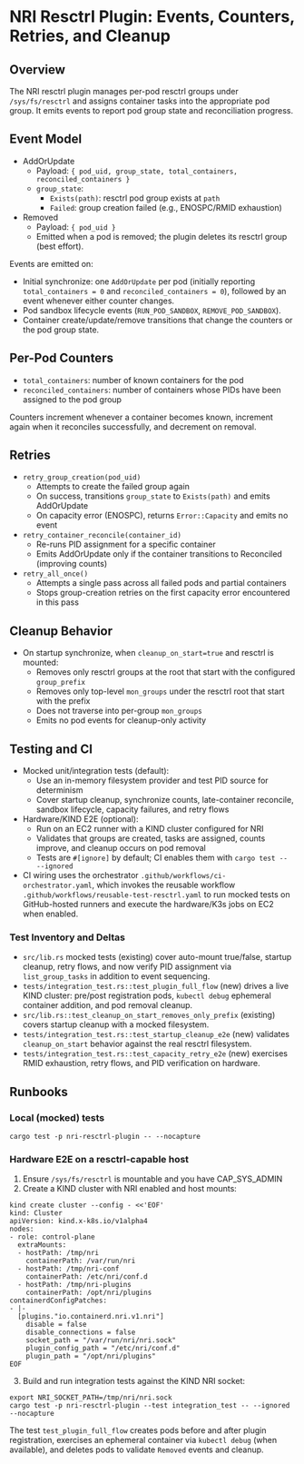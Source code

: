 # NRI Resctrl Plugin: Events, Counters, Retries, and Cleanup

## Overview

The NRI resctrl plugin manages per-pod resctrl groups under `/sys/fs/resctrl` and assigns container tasks into the appropriate pod group. It emits events to report pod group state and reconciliation progress.

## Event Model

- AddOrUpdate
  - Payload: `{ pod_uid, group_state, total_containers, reconciled_containers }`
  - `group_state`:
    - `Exists(path)`: resctrl pod group exists at `path`
    - `Failed`: group creation failed (e.g., ENOSPC/RMID exhaustion)
- Removed
  - Payload: `{ pod_uid }`
  - Emitted when a pod is removed; the plugin deletes its resctrl group (best effort).

Events are emitted on:
- Initial synchronize: one `AddOrUpdate` per pod (initially reporting `total_containers = 0` and `reconciled_containers = 0`), followed by an event whenever either counter changes.
- Pod sandbox lifecycle events (`RUN_POD_SANDBOX`, `REMOVE_POD_SANDBOX`).
- Container create/update/remove transitions that change the counters or the pod group state.

## Per-Pod Counters

- `total_containers`: number of known containers for the pod
- `reconciled_containers`: number of containers whose PIDs have been assigned to the pod group

Counters increment whenever a container becomes known, increment again when it reconciles successfully, and decrement on removal.

## Retries

- `retry_group_creation(pod_uid)`
  - Attempts to create the failed group again
  - On success, transitions `group_state` to `Exists(path)` and emits AddOrUpdate
  - On capacity error (ENOSPC), returns `Error::Capacity` and emits no event
- `retry_container_reconcile(container_id)`
  - Re-runs PID assignment for a specific container
  - Emits AddOrUpdate only if the container transitions to Reconciled (improving counts)
- `retry_all_once()`
  - Attempts a single pass across all failed pods and partial containers
  - Stops group-creation retries on the first capacity error encountered in this pass

## Cleanup Behavior

- On startup synchronize, when `cleanup_on_start=true` and resctrl is mounted:
  - Removes only resctrl groups at the root that start with the configured `group_prefix`
  - Removes only top-level `mon_groups` under the resctrl root that start with the prefix
  - Does not traverse into per-group `mon_groups`
  - Emits no pod events for cleanup-only activity

## Testing and CI

- Mocked unit/integration tests (default):
  - Use an in-memory filesystem provider and test PID source for determinism
  - Cover startup cleanup, synchronize counts, late-container reconcile, sandbox lifecycle, capacity failures, and retry flows
- Hardware/KIND E2E (optional):
  - Run on an EC2 runner with a KIND cluster configured for NRI
  - Validates that groups are created, tasks are assigned, counts improve, and cleanup occurs on pod removal
  - Tests are `#[ignore]` by default; CI enables them with `cargo test -- --ignored`
- CI wiring uses the orchestrator `.github/workflows/ci-orchestrator.yaml`, which invokes the reusable workflow `.github/workflows/reusable-test-resctrl.yaml` to run mocked tests on GitHub-hosted runners and execute the hardware/K3s jobs on EC2 when enabled.

### Test Inventory and Deltas

- `src/lib.rs` mocked tests (existing) cover auto-mount true/false, startup cleanup, retry flows, and now verify PID assignment via `list_group_tasks` in addition to event sequencing.
- `tests/integration_test.rs::test_plugin_full_flow` (new) drives a live KIND cluster: pre/post registration pods, `kubectl debug` ephemeral container addition, and pod removal cleanup.
- `src/lib.rs::test_cleanup_on_start_removes_only_prefix` (existing) covers startup cleanup with a mocked filesystem.
- `tests/integration_test.rs::test_startup_cleanup_e2e` (new) validates `cleanup_on_start` behavior against the real resctrl filesystem.
- `tests/integration_test.rs::test_capacity_retry_e2e` (new) exercises RMID exhaustion, retry flows, and PID verification on hardware.

## Runbooks

### Local (mocked) tests

```
cargo test -p nri-resctrl-plugin -- --nocapture
```

### Hardware E2E on a resctrl-capable host

1) Ensure `/sys/fs/resctrl` is mountable and you have CAP_SYS_ADMIN
2) Create a KIND cluster with NRI enabled and host mounts:

```
kind create cluster --config - <<'EOF'
kind: Cluster
apiVersion: kind.x-k8s.io/v1alpha4
nodes:
- role: control-plane
  extraMounts:
  - hostPath: /tmp/nri
    containerPath: /var/run/nri
  - hostPath: /tmp/nri-conf
    containerPath: /etc/nri/conf.d
  - hostPath: /tmp/nri-plugins
    containerPath: /opt/nri/plugins
containerdConfigPatches:
- |-
  [plugins."io.containerd.nri.v1.nri"]
    disable = false
    disable_connections = false
    socket_path = "/var/run/nri/nri.sock"
    plugin_config_path = "/etc/nri/conf.d"
    plugin_path = "/opt/nri/plugins"
EOF
```

3) Build and run integration tests against the KIND NRI socket:

```
export NRI_SOCKET_PATH=/tmp/nri/nri.sock
cargo test -p nri-resctrl-plugin --test integration_test -- --ignored --nocapture
```

The test `test_plugin_full_flow` creates pods before and after plugin registration, exercises an ephemeral container via `kubectl debug` (when available), and deletes pods to validate `Removed` events and cleanup.
